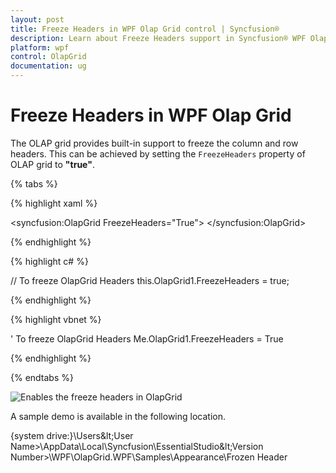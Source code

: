 ```yaml
---
layout: post
title: Freeze Headers in WPF Olap Grid control | Syncfusion®
description: Learn about Freeze Headers support in Syncfusion® WPF Olap Grid control, its elements and more details.
platform: wpf
control: OlapGrid
documentation: ug
---
```


# Freeze Headers in WPF Olap Grid

The OLAP grid provides built-in support to freeze the column and row headers. This can be achieved by setting the `FreezeHeaders` property of OLAP grid to **"true"**.

{% tabs %}
  
{% highlight xaml %}

<syncfusion:OlapGrid  FreezeHeaders="True"> 
</syncfusion:OlapGrid>

{% endhighlight %}

{% highlight c# %}

// To freeze OlapGrid Headers
this.OlapGrid1.FreezeHeaders = true;

{% endhighlight %}

{% highlight vbnet %}

' To freeze OlapGrid Headers
Me.OlapGrid1.FreezeHeaders = True

{% endhighlight %}

{% endtabs %}

![Enables the freeze headers in OlapGrid](Freeze-Headers_images/Freeze-Headers_img1.png)

A sample demo is available in the following location.

{system drive:}\Users\&lt;User Name&gt;\AppData\Local\Syncfusion\EssentialStudio\&lt;Version Number&gt;\WPF\OlapGrid.WPF\Samples\Appearance\Frozen Header



